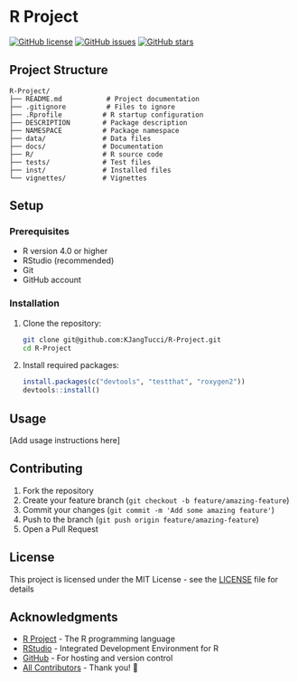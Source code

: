 # R Project

[![GitHub license](https://img.shields.io/github/license/KJangTucci/R-Project.svg)](https://github.com/KJangTucci/R-Project/blob/master/LICENSE)
[![GitHub issues](https://img.shields.io/github/issues/KJangTucci/R-Project.svg)](https://github.com/KJangTucci/R-Project/issues)
[![GitHub stars](https://img.shields.io/github/stars/KJangTucci/R-Project.svg)](https://github.com/KJangTucci/R-Project/stargazers)

## Project Structure

```
R-Project/
├── README.md           # Project documentation
├── .gitignore          # Files to ignore
├── .Rprofile          # R startup configuration
├── DESCRIPTION        # Package description
├── NAMESPACE          # Package namespace
├── data/              # Data files
├── docs/              # Documentation
├── R/                 # R source code
├── tests/             # Test files
├── inst/              # Installed files
└── vignettes/         # Vignettes
```

## Setup

### Prerequisites

- R version 4.0 or higher
- RStudio (recommended)
- Git
- GitHub account

### Installation

1. Clone the repository:
   ```bash
   git clone git@github.com:KJangTucci/R-Project.git
   cd R-Project
   ```

2. Install required packages:
   ```R
   install.packages(c("devtools", "testthat", "roxygen2"))
   devtools::install()
   ```

## Usage

[Add usage instructions here]

## Contributing

1. Fork the repository
2. Create your feature branch (`git checkout -b feature/amazing-feature`)
3. Commit your changes (`git commit -m 'Add some amazing feature'`)
4. Push to the branch (`git push origin feature/amazing-feature`)
5. Open a Pull Request

## License

This project is licensed under the MIT License - see the [LICENSE](LICENSE) file for details

## Acknowledgments

- [R Project](https://www.r-project.org/) - The R programming language
- [RStudio](https://rstudio.com/) - Integrated Development Environment for R
- [GitHub](https://github.com/) - For hosting and version control
- [All Contributors](https://github.com/KJangTucci/R-Project/graphs/contributors) - Thank you! 🎉
